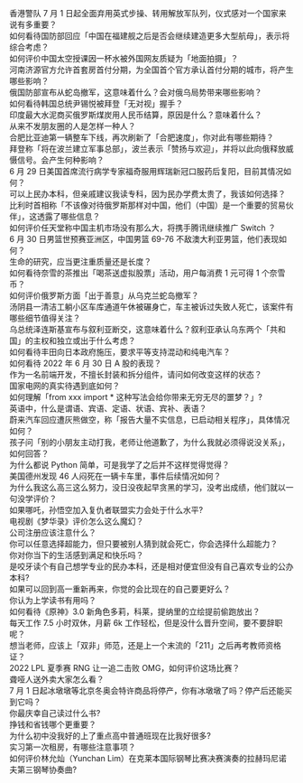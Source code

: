 香港警队 7 月 1 日起全面弃用英式步操、转用解放军队列，仪式感对一个国家来说有多重要？  
如何看待国防部回应「中国在福建舰之后是否会继续建造更多大型航母」，表示将综合考虑？  
如何评价中国太空授课因一杯水被外国网友质疑为「地面拍摄」？  
河南济源官方允许首套房首付分期，为全国首个官方承认首付分期的城市，将产生哪些影响？  
俄国防部宣布从蛇岛撤军，这意味着什么？会对俄乌局势带来哪些影响？  
如何看待韩国总统尹锡悦被拜登「无对视」握手？  
印度最大水泥商买俄罗斯煤炭用人民币结算，原因是什么？意味着什么？  
从来不发朋友圈的人是怎样一种人？  
合肥比亚迪第一辆整车下线，再次刷新了「合肥速度」，你对此有哪些期待？  
拜登称「将在波兰建立军事总部」，波兰表示「赞扬与欢迎」，并将以此向俄释放威慑信号。会产生何种影响？  
6 月 29 日美国首席流行病学专家福奇服用辉瑞新冠口服药后复阳，目前其情况如何？  
可以上民办本科，但亲戚建议我读专科，因为民办学费太贵了，我该如何选择？  
比利时首相称「不该像对待俄罗斯那样对中国，他们（中国）是一个重要的贸易伙伴」，这透露了哪些信息？  
如何评价任天堂称中国主机市场没有那么大，将携手腾讯继续推广 Switch ？  
6 月 30 日男篮世预赛亚洲区，中国男篮 69-76 不敌澳大利亚男篮，他们表现如何？  
生命的研究，应当更注重质量还是长度？  
如何看待奈雪的茶推出「喝茶送虚拟股票」活动，用户每消费 1 元可得 1 个奈雪币？  
如何评价俄罗斯方面「出于善意」从乌克兰蛇岛撤军？  
汤阴县一清洁工躺小区车库通道午休被碾身亡，车主被诉过失致人死亡，该案件有哪些细节值得关注？  
乌总统泽连斯基宣布与叙利亚断交，这意味着什么？叙利亚承认乌东两个「共和国」的主权和独立或出于什么考虑？  
如何看待丰田向日本政府施压，要求平等支持混动和纯电汽车？  
如何看待 2022 年 6 月 30 日 A 股的表现？  
作为一名前端开发，不擅长封装和拆分组件，请问如何改变这样的状态？  
国家电网的真实待遇到底如何？  
如何理解「from xxx import * 这种写法会给你带来无穷无尽的噩梦？」?  
英语中，什么是谓语、宾语、定语、状语、宾补、表语？  
蔚来汽车回应遭灰熊做空，称「报告大量不实信息，已启动相关程序」，具体情况如何？  
孩子问「别的小朋友主动打我，老师让他道歉了，为什么我就必须得说没关系」，如何回答？  
为什么都说 Python 简单，可是我学了之后并不这样觉得觉得？  
美国德州发现 46 人闷死在一辆卡车里，事件后续情况如何？  
为什么我这么高三这么努力，没日没夜起早贪黑的学习，没考出成绩，他们就以一句没学评价？  
如果哪吒，孙悟空加入复仇者联盟实力会处于什么水平?  
电视剧《梦华录》评价怎么这么魔幻？  
公司注册应该注意什么？  
你可以任意选择超能力，但只要被别人猜到就会死亡，你会选择什么超能力？  
你对你当下的生活感到满足和快乐吗？  
是咬牙读个有自己想学专业的民办本科，还是相对便宜但没有自己喜欢专业的公办本科?  
如果可以回到高一重新再来，你觉的会比现在的自己要更好么？  
你认为上学读书有用吗？  
如何看待《原神》3.0 新角色多莉，科莱，提纳里的立绘提前偷跑放出？  
每天工作 7.5 小时双休，月薪 6k 工作轻松，但是没什么晋升空间，要不要辞职呢？  
想当老师，应该上「双非」师范，还是上一个末流的「211」之后再考教师资格证？  
2022 LPL 夏季赛 RNG 让一追二击败 OMG，如何评价这场比赛？  
聋哑人送外卖大家怎么看？  
7 月 1 日起冰墩墩等北京冬奥会特许商品将停产，你有冰墩墩了吗？停产后还能买到它吗？  
你最庆幸自己读过什么书?  
挣钱和省钱哪个更重要？  
为什么初中没我好的上了重点高中普通班现在比我好很多?  
实习第一次租房，有哪些注意事项？  
如何评价林允灿（Yunchan Lim）在克莱本国际钢琴比赛决赛演奏的拉赫玛尼诺夫第三钢琴协奏曲?  

